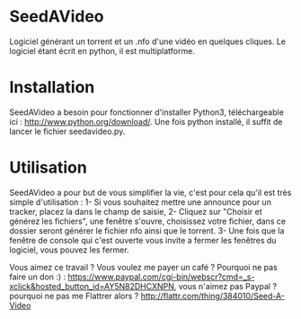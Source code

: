 SeedAVideo
==========

Logiciel générant un torrent et un .nfo d'une vidéo en quelques cliques. Le logiciel étant écrit en python, il est multiplatforme.

Installation
============

SeedAVideo a besoin pour fonctionner d'installer Python3, téléchargeable ici : http://www.python.org/download/.
Une fois python installé, il suffit de lancer le fichier seedavideo.py.

Utilisation
===========

SeedAVideo a pour but de vous simplifier la vie, c'est pour cela qu'il est très simple d'utilisation :
    1- Si vous souhaitez mettre une announce pour un tracker, placez la dans le champ de saisie,
    2- Cliquez sur "Choisir et générez les fichiers", une fenêtre s'ouvre, choisissez votre fichier, dans ce dossier seront générer le fichier nfo ainsi que le torrent.
    3- Une fois que la fenêtre de console qui c'est ouverte vous invite a fermer les fenêtres du logiciel, vous pouvez les fermer.
    
Vous aimez ce travail ? Vous voulez me payer un café ? Pourquoi ne pas faire un don :) :
https://www.paypal.com/cgi-bin/webscr?cmd=_s-xclick&hosted_button_id=AY5N82DHCXNPN, vous n'aimez pas Paypal ? pourquoi ne pas me Flattrer alors ? http://flattr.com/thing/384010/Seed-A-Video